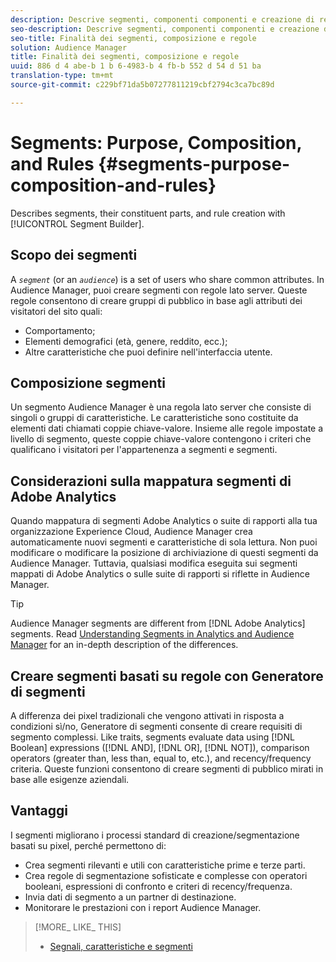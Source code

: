 ```yaml
---
description: Descrive segmenti, componenti componenti e creazione di regole con Generatore di segmenti.
seo-description: Descrive segmenti, componenti componenti e creazione di regole con Generatore di segmenti.
seo-title: Finalità dei segmenti, composizione e regole
solution: Audience Manager
title: Finalità dei segmenti, composizione e regole
uuid: 886 d 4 abe-b 1 b 6-4983-b 4 fb-b 552 d 54 d 51 ba
translation-type: tm+mt
source-git-commit: c229bf71da5b07277811219cbf2794c3ca7bc89d

---
```



# Segments: Purpose, Composition, and Rules {#segments-purpose-composition-and-rules}

Describes segments, their constituent parts, and rule creation with [!UICONTROL Segment Builder].

## Scopo dei segmenti

A *`segment`* (or an *`audience`*) is a set of users who share common attributes. In Audience Manager, puoi creare segmenti con regole lato server. Queste regole consentono di creare gruppi di pubblico in base agli attributi dei visitatori del sito quali:

* Comportamento;
* Elementi demografici (età, genere, reddito, ecc.);
* Altre caratteristiche che puoi definire nell&#39;interfaccia utente.

## Composizione segmenti

Un segmento Audience Manager è una regola lato server che consiste di singoli o gruppi di caratteristiche. Le caratteristiche sono costituite da elementi dati chiamati coppie chiave-valore. Insieme alle regole impostate a livello di segmento, queste coppie chiave-valore contengono i criteri che qualificano i visitatori per l&#39;appartenenza a segmenti e segmenti.

## Considerazioni sulla mappatura segmenti di Adobe Analytics

Quando mappatura di segmenti Adobe Analytics o suite di rapporti alla tua organizzazione Experience Cloud, Audience Manager crea automaticamente nuovi segmenti e caratteristiche di sola lettura. Non puoi modificare o modificare la posizione di archiviazione di questi segmenti da Audience Manager. Tuttavia, qualsiasi modifica eseguita sui segmenti mappati di Adobe Analytics o sulle suite di rapporti si riflette in Audience Manager.

>[!TIP]
>
>Audience Manager segments are different from [!DNL Adobe Analytics] segments. Read [Understanding Segments in Analytics and Audience Manager](https://marketing.adobe.com/resources/help/en_US/analytics/audiences/aam-analytics-segments.html) for an in-depth description of the differences.

## Creare segmenti basati su regole con Generatore di segmenti

A differenza dei pixel tradizionali che vengono attivati in risposta a condizioni sì/no, Generatore di segmenti consente di creare requisiti di segmento complessi. Like traits, segments evaluate data using [!DNL Boolean] expressions ([!DNL AND], [!DNL OR], [!DNL NOT]), comparison operators (greater than, less than, equal to, etc.), and recency/frequency criteria. Queste funzioni consentono di creare segmenti di pubblico mirati in base alle esigenze aziendali.

## Vantaggi

I segmenti migliorano i processi standard di creazione/segmentazione basati su pixel, perché permettono di:

* Crea segmenti rilevanti e utili con caratteristiche prime e terze parti.
* Crea regole di segmentazione sofisticate e complesse con operatori booleani, espressioni di confronto e criteri di recency/frequenza.
* Invia dati di segmento a un partner di destinazione.
* Monitorare le prestazioni con i report Audience Manager.

>[!MORE_ LIKE_ THIS]
>
>* [Segnali, caratteristiche e segmenti](../../reference/signal-trait-segment.md)

